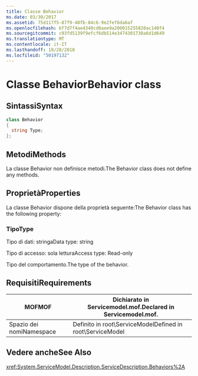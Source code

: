 ```yaml
---
title: Classe Behavior
ms.date: 03/30/2017
ms.assetid: 75d117f5-87f9-40fb-84c6-9e2fef6da6af
ms.openlocfilehash: bf7d7f4ae4340cd8aee9a200015255820ac140f4
ms.sourcegitcommit: c93fd5139f9efcf6db514e3474301738a6d1d649
ms.translationtype: MT
ms.contentlocale: it-IT
ms.lasthandoff: 10/28/2018
ms.locfileid: "50197132"
---
```

# <a name="behavior-class"></a><span data-ttu-id="e9f82-102">Classe Behavior</span><span class="sxs-lookup"><span data-stu-id="e9f82-102">Behavior class</span></span>
## <a name="syntax"></a><span data-ttu-id="e9f82-103">Sintassi</span><span class="sxs-lookup"><span data-stu-id="e9f82-103">Syntax</span></span>  
  
```csharp
class Behavior  
{  
  string Type;  
};  
```  
  
## <a name="methods"></a><span data-ttu-id="e9f82-104">Metodi</span><span class="sxs-lookup"><span data-stu-id="e9f82-104">Methods</span></span>  
 <span data-ttu-id="e9f82-105">La classe Behavior non definisce metodi.</span><span class="sxs-lookup"><span data-stu-id="e9f82-105">The Behavior class does not define any methods.</span></span>  
  
## <a name="properties"></a><span data-ttu-id="e9f82-106">Proprietà</span><span class="sxs-lookup"><span data-stu-id="e9f82-106">Properties</span></span>  
 <span data-ttu-id="e9f82-107">La classe Behavior dispone della proprietà seguente:</span><span class="sxs-lookup"><span data-stu-id="e9f82-107">The Behavior class has the following property:</span></span>  
  
### <a name="type"></a><span data-ttu-id="e9f82-108">Tipo</span><span class="sxs-lookup"><span data-stu-id="e9f82-108">Type</span></span>  
 <span data-ttu-id="e9f82-109">Tipo di dati: stringa</span><span class="sxs-lookup"><span data-stu-id="e9f82-109">Data type: string</span></span>  
  
 <span data-ttu-id="e9f82-110">Tipo di accesso: sola lettura</span><span class="sxs-lookup"><span data-stu-id="e9f82-110">Access type: Read-only</span></span>  
  
 <span data-ttu-id="e9f82-111">Tipo del comportamento.</span><span class="sxs-lookup"><span data-stu-id="e9f82-111">The type of the behavior.</span></span>  
  
## <a name="requirements"></a><span data-ttu-id="e9f82-112">Requisiti</span><span class="sxs-lookup"><span data-stu-id="e9f82-112">Requirements</span></span>  
  
|<span data-ttu-id="e9f82-113">MOF</span><span class="sxs-lookup"><span data-stu-id="e9f82-113">MOF</span></span>|<span data-ttu-id="e9f82-114">Dichiarato in Servicemodel.mof.</span><span class="sxs-lookup"><span data-stu-id="e9f82-114">Declared in Servicemodel.mof.</span></span>|  
|---------|-----------------------------------|  
|<span data-ttu-id="e9f82-115">Spazio dei nomi</span><span class="sxs-lookup"><span data-stu-id="e9f82-115">Namespace</span></span>|<span data-ttu-id="e9f82-116">Definito in root\ServiceModel</span><span class="sxs-lookup"><span data-stu-id="e9f82-116">Defined in root\ServiceModel</span></span>|  
  
## <a name="see-also"></a><span data-ttu-id="e9f82-117">Vedere anche</span><span class="sxs-lookup"><span data-stu-id="e9f82-117">See Also</span></span>  
 <xref:System.ServiceModel.Description.ServiceDescription.Behaviors%2A>

